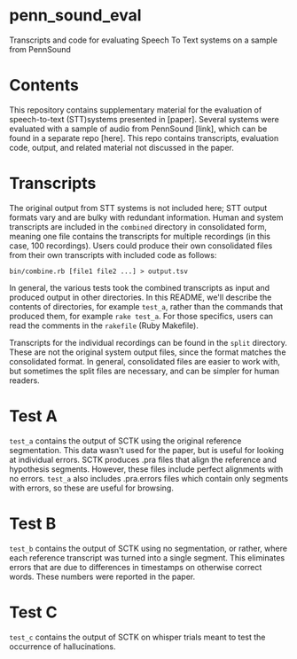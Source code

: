 # penn_sound_eval

Transcripts and code for evaluating Speech To Text systems on a sample from PennSound

# Contents

This repository contains supplementary material for the evaluation of speech-to-text (STT)systems presented in [paper].  Several systems were evaluated with a sample of audio from PennSound [link], which can be found in a separate repo [here].  This repo contains transcripts, evaluation code, output, and related material not discussed in the paper.

# Transcripts

The original output from STT systems is not included here; STT output formats vary and are bulky with redundant information.  Human and system transcripts are included in the `combined` directory in consolidated form, meaning one file contains the transcripts for multiple recordings (in this case, 100 recordings).  Users could produce their own consolidated files from their own transcripts with included code as follows:

    bin/combine.rb [file1 file2 ...] > output.tsv

In general, the various tests took the combined transcripts as input and produced output in other directories.  In this README, we'll describe the contents of directories, for example `test_a`, rather than the commands that produced them, for example `rake test_a`.  For those specifics, users can read the comments in the `rakefile` (Ruby Makefile).

Transcripts for the individual recordings can be found in the `split` directory.  These are not the original system output files, since the format matches the consolidated format.  In general, consolidated files are easier to work with, but sometimes the split files are necessary, and can be simpler for human readers.

# Test A

`test_a` contains the output of SCTK using the original reference segmentation.  This data wasn't used for the paper, but is useful for looking at individual errors.  SCTK produces .pra
files that align the reference and hypothesis segments.  However, these files include perfect alignments with no errors.  `test_a` also includes .pra.errors files which contain only segments with errors, so these are useful for browsing.

# Test B

`test_b` contains the output of SCTK using no segmentation, or rather, where each reference transcript was turned into a single segment.  This eliminates errors that are due to differences in timestamps on otherwise correct words.  These numbers were reported in the paper.

# Test C

`test_c` contains the output of SCTK on whisper trials meant to test the occurrence of hallucinations.



